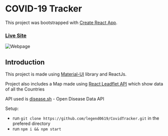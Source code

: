 # COVID-19 Tracker

This project was bootstrapped with [Create React App](https://github.com/facebook/create-react-app).

### [Live Site](https://bumbaiya.github.io/CovidTracker/)

![Webpage](https://github.com/BUMBAIYA/CovidTracker/assets/85615075/795b4a6d-ef67-42c5-8d42-37168b21dcdf)

## Introduction
This project is made using [Material-UI](https://mui.com/) library and ReactJs.

Project also includes a Map made using [React Leadflet API](https://react-leaflet.js.org/) which show data of all the Countries

API used is [disease.sh](https://disease.sh/) - Open Disease Data API

Setup:
- run ```git clone https://github.com/legend0619/CovidTracker.git``` in the prefered directory
- run ```npm i && npm start```
